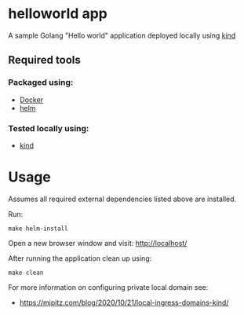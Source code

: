 # helloworld app
A sample Golang "Hello world" application deployed locally using [kind](https://kind.sigs.k8s.io/)

## Required tools
### Packaged using:
- [Docker](https://docs.docker.com/)
- [helm](https://helm.sh/docs)

### Tested locally using:
- [kind](https://kind.sigs.k8s.io/)

# Usage
Assumes all required external dependencies listed above are installed.

Run:
```shell
make helm-install
```

Open a new browser window and visit: [http://localhost/](http://localhost/)

After running the application clean up using:
```shell
make clean
```

For more information on configuring private local domain see:
- https://mjpitz.com/blog/2020/10/21/local-ingress-domains-kind/